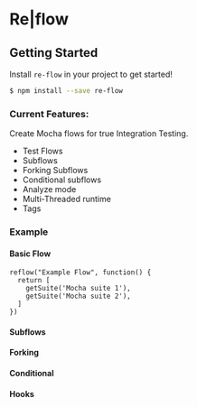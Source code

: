 # Re|flow


## Getting Started
Install `re-flow` in your project to get started!

```sh
$ npm install --save re-flow
```

### Current Features:
Create Mocha flows for true Integration Testing.
- Test Flows
- Subflows
- Forking Subflows
- Conditional subflows
- Analyze mode
- Multi-Threaded runtime
- Tags

### Example
#### Basic Flow
```
reflow("Example Flow", function() {
  return [
    getSuite('Mocha suite 1'),
    getSuite('Mocha suite 2'),
  ]
})
```
#### Subflows
#### Forking
#### Conditional
#### Hooks


